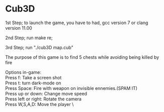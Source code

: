 # Cub3D

1st Step; to launch the game, you have to had, gcc version 7 or clang version 11.00

2nd Step; run make re;

3rd Step; run "./cub3D map.cub"

The purpose of this game is to find 5 chests while avoiding being killed by fire

Options in-game: \
Press f: Take a screen shot \
Press t: turn dark-mode on \
Press Space: Fire with weapon on invisible ennemies.(SPAM IT) \
Press up or down: Change move speed \
Press left or right: Rotate the camera \
Press W,S,A,D: Move the player \
